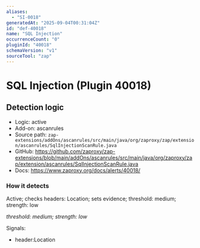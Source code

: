 ```yaml
---
aliases:
  - "SI-0018"
generatedAt: "2025-09-04T00:31:04Z"
id: "def-40018"
name: "SQL Injection"
occurrenceCount: "0"
pluginId: "40018"
schemaVersion: "v1"
sourceTool: "zap"
---
```


# SQL Injection (Plugin 40018)

## Detection logic

- Logic: active
- Add-on: ascanrules
- Source path: `zap-extensions/addOns/ascanrules/src/main/java/org/zaproxy/zap/extension/ascanrules/SqlInjectionScanRule.java`
- GitHub: https://github.com/zaproxy/zap-extensions/blob/main/addOns/ascanrules/src/main/java/org/zaproxy/zap/extension/ascanrules/SqlInjectionScanRule.java
- Docs: https://www.zaproxy.org/docs/alerts/40018/

### How it detects

Active; checks headers: Location; sets evidence; threshold: medium; strength: low

_threshold: medium; strength: low_

Signals:
- header:Location

